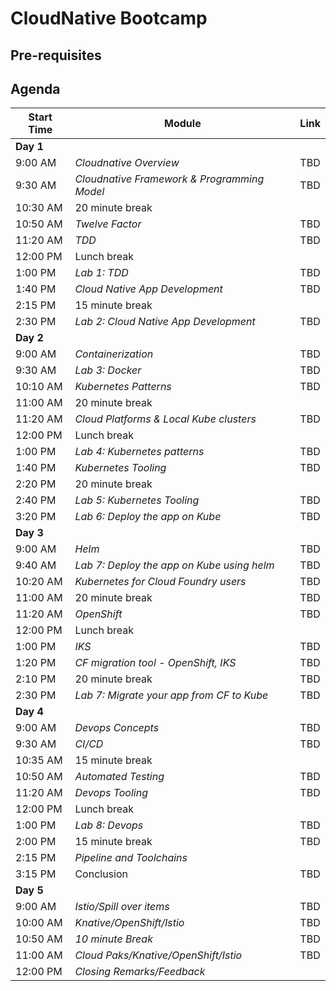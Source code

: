 # CloudNative Bootcamp

## Pre-requisites 

## Agenda

| Start Time | Module | Link |
| ---------- | ------ | ---- |
| **Day 1**  | | | |
|    9:00 AM | *Cloudnative Overview* | TBD |
|    9:30 AM | *Cloudnative Framework & Programming Model* | TBD |
|   10:30 AM | 20 minute break |  |
|   10:50 AM | *Twelve Factor* | TBD |
|   11:20 AM | *TDD* | TBD |
|   12:00 PM | Lunch break |  |  
|    1:00 PM | *Lab 1: TDD* | TBD |
|    1:40 PM | *Cloud Native App Development* | TBD |
|    2:15 PM | 15 minute break |  |
|    2:30 PM | *Lab 2: Cloud Native App Development* | TBD |
| **Day 2**  | | | |
|    9:00 AM | *Containerization* | TBD |
|    9:30 AM | *Lab 3: Docker* | TBD |
|   10:10 AM | *Kubernetes Patterns* | TBD |
|   11:00 AM | 20 minute break |  |
|   11:20 AM | *Cloud Platforms & Local Kube clusters* | TBD |
|   12:00 PM | Lunch break |  |  
|    1:00 PM | *Lab 4: Kubernetes patterns* | TBD |
|    1:40 PM | *Kubernetes Tooling* | TBD |
|    2:20 PM | 20 minute break |  |
|    2:40 PM | *Lab 5: Kubernetes Tooling* | TBD |
|    3:20 PM | *Lab 6: Deploy the app on Kube* | TBD |
| **Day 3**  | | | |
|    9:00 AM | *Helm* | TBD |
|    9:40 AM | *Lab 7: Deploy the app on Kube using helm* | TBD |
|   10:20 AM | *Kubernetes for Cloud Foundry users* | TBD |
|   11:00 AM | 20 minute break | TBD |
|   11:20 AM | *OpenShift* | TBD |
|   12:00 PM | Lunch break |  |
|    1:00 PM | *IKS* | TBD |
|    1:20 PM | *CF migration tool - OpenShift, IKS* | TBD |
|    2:10 PM | 20 minute break | TBD |
|    2:30 PM | *Lab 7: Migrate your app from CF to Kube* | TBD |
| **Day 4**  | | | |
|    9:00 AM | *Devops Concepts* | TBD |
|    9:30 AM | *CI/CD* | TBD |
|   10:35 AM | 15 minute break |  |
|   10:50 AM | *Automated Testing* | TBD |
|   11:20 AM | *Devops Tooling* | TBD |
|   12:00 PM | Lunch break |  |  
|    1:00 PM | *Lab 8: Devops* | TBD |
|    2:00 PM | 15 minute break | TBD |
|    2:15 PM | *Pipeline and Toolchains* |  |
|    3:15 PM | Conclusion | TBD |
| **Day 5**  | | | |
|    9:00 AM | *Istio/Spill over items* | TBD |
|   10:00 AM | *Knative/OpenShift/Istio* | TBD |
|   10:50 AM | *10 minute Break* | TBD |
|   11:00 AM | *Cloud Paks/Knative/OpenShift/Istio* | TBD |
|   12:00 PM | *Closing Remarks/Feedback* |  |  
